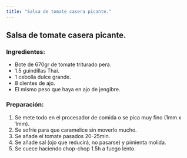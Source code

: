 ```yaml
---
title: "Salsa de tomate casera picante."
---
```


## Salsa de tomate casera picante.

### Ingredientes:

- Bote de 670gr de tomate triturado pera.
- 1.5 guindillas Thai.
- 1 cebolla dulce grande.
- 8 dientes de ajo.
- El mismo peso que haya en ajo de jengibre.

### Preparación:

1. Se mete todo en el procesador de comida o se pica muy fino (1mm x 1mm).
2. Se sofríe para que caramelice sin moverlo mucho.
3. Se añade el tomate pasados 20-25min.
4. Se añade sal (ojo que reducirá, no pasarse) y pimienta molida.
5. Se cuece haciendo chop-chop 1.5h a fuego lento.
